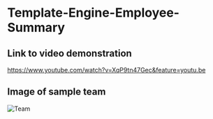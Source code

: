 # Template-Engine-Employee-Summary



## Link to video demonstration
https://www.youtube.com/watch?v=XqP9tn47Gec&feature=youtu.be

## Image of sample team
![Team](https://user-images.githubusercontent.com/65513935/90097292-6dc05280-dcea-11ea-9e0f-fd6d4cb059c9.JPG)
